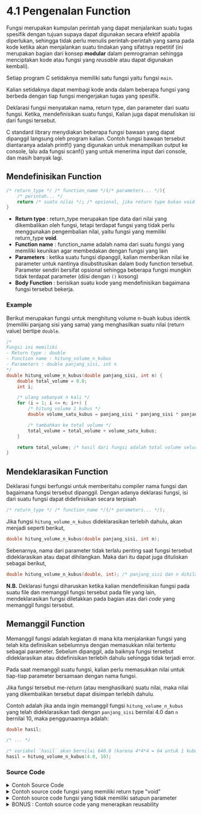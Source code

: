 # 4.1 Pengenalan Function

Fungsi merupakan kumpulan perintah yang dapat menjalankan suatu tugas spesifik dengan tujuan supaya dapat digunakan secara efektif apabila diperlukan, sehingga tidak perlu menulis perintah-perintah yang sama pada kode ketika akan menjalankan suatu tindakan yang sifatnya repetitif (ini merupakan bagian dari konsep **modular** dalam pemrograman sehingga menciptakan kode atau fungsi yang _reusable_ atau dapat digunakan kembali).

Setiap program C setidaknya memiliki satu fungsi yaitu fungsi `main`.

Kalian setidaknya dapat membagi kode anda dalam beberapa fungsi yang berbeda dengan tiap fungsi mengerjakan tugas yang spesifik.

Deklarasi fungsi menyatakan nama, return type, dan parameter dari suatu fungsi. Ketika, mendefinisikan suatu fungsi, Kalian juga dapat menuliskan isi dari fungsi tersebut.

C standard library menydiakan beberapa fungsi bawaan yang dapat dipanggil langsung oleh program kalian. Contoh fungsi bawaan tersebut diantaranya adalah printf() yang digunakan untuk menampilkan output ke console, lalu ada fungsi scanf() yang untuk menerima input dari console, dan masih banyak lagi.

## Mendefinisikan Function

```c
/* return_type */ /* function_name */(/* parameters... */){
	/* perintah... */
	return /* suatu nilai */; /* opsional, jika return type bukan void */
}
```

- __Return type__   : return_type merupakan tipe data dari nilai yang dikembalikan oleh fungsi, tetapi terdapat fungsi yang tidak perlu menggunakan pengembalian nilai, yaitu fungsi yang memiliki return_type **void**.
- __Function name__ : function_name adalah nama dari suatu fungsi yang memiliki keunikan agar membedakan dengan fungsi yang lain
- __Parameters__    : ketika suatu fungsi dipanggil, kalian memberikan nilai ke parameter untuk nantinya disubstitusikan dalam body function tersebut. Parameter sendiri bersifat opsional sehingga beberapa fungsi mungkin tidak terdapat parameter (diisi dengan `()` kosong)
- __Body Function__ : berisikan suatu kode yang mendefinisikan bagaimana fungsi tersebut bekerja.

### Example

Berikut merupakan fungsi untuk menghitung volume n-buah kubus identik (memiliki panjang sisi yang sama) yang menghasilkan suatu nilai (return value) bertipe `double`.

```c
/*
Fungsi ini memiliki
- Return type : double
- Function name : hitung_volume_n_kubus
- Parameters : double panjang_sisi, int n
*/
double hitung_volume_n_kubus(double panjang_sisi, int n) {
	double total_volume = 0.0;
	int i;

	/* ulang sebanyak n kali */
	for (i = 1; i <= n; i++) {
		/* hitung volume 1 kubus */
		double volume_satu_kubus = panjang_sisi * panjang_sisi * panjang_sisi;

		/* tambahkan ke total volume */
		total_volume = total_volume + volume_satu_kubus;
	}

	return total_volume; /* hasil dari fungsi adalah total volume seluruh kubus */
}
```

## Mendeklarasikan Function
Deklarasi fungsi berfungsi untuk memberitahu compiler nama fungsi dan bagaimana fungsi tersebut dipanggil. Dengan adanya deklarasi fungsi, isi dari suatu fungsi dapat didefinisikan secara terpisah

```c
/* return_type */ /* function_name */(/* parameters... */);
```

Jika fungsi `hitung_volume_n_kubus` dideklarasikan terlebih dahulu, akan menjadi seperti berikut,

```c
double hitung_volume_n_kubus(double panjang_sisi, int n);
```

Sebenarnya, nama dari parameter tidak terlalu penting saat fungsi tersebut dideklarasikan atau dapat dihilangkan. Maka dari itu dapat juga dituliskan sebagai berikut,

```c
double hitung_volume_n_kubus(double, int); /* panjang_sisi dan n dihilangkan, tinggal tipe data dari tiap-tiap parameter saja */
```

**N.B.** Deklarasi fungsi diharuskan ketika kalian mendefinisikan fungsi pada suatu file dan memanggil fungsi tersebut pada file yang lain, mendeklarasikan fungsi diletakkan pada bagian atas dari  _code_ yang memanggil fungsi tersebut. 

## Memanggil Function

Memanggil fungsi adalah kegiatan di mana kita menjalankan fungsi yang telah kita definisikan sebelumnya dengan memasukkan nilai tertentu sebagai parameter. Sebelum dipanggil, ada baiknya fungsi tersebut dideklarasikan atau didefinisikan terlebih dahulu sehingga tidak terjadi error.

Pada saat memanggil suatu fungsi, kalian perlu memasukkan nilai untuk tiap-tiap parameter bersamaan dengan nama fungsi.

Jika fungsi tersebut me-*return* (atau menghasilkan) suatu nilai, maka nilai yang dikembalikan tersebut dapat disimpan terlebih dahulu.

Contoh adalah jika anda ingin memanggil fungsi `hitung_volume_n_kubus` yang telah dideklarasikan tadi dengan `panjang_sisi` bernilai 4.0 dan `n` bernilai 10, maka penggunaannya adalah:
```c
double hasil;

/* ... */

/* variabel `hasil` akan bernilai 640.0 (karena 4*4*4 = 64 untuk 1 kubus kemudian dikalikan dengan 10 yaitu 640 */
hasil = hitung_volume_n_kubus(4.0, 10);
```

### Source Code


<details>
<summary>Contoh Source Code</summary>
  
```c
#include <stdio.h>

/* pendeklarasian fungsi */
double hitung_volume_n_kubus(double panjang_sisi, int n); 

int main(){
	double sisi;
	int jumlah;
	double hasil;

	printf("Masukkan panjang sisi kubus: ");
	scanf("%lf", &sisi);

	printf("Masukkan jumlah kubus: ");
	scanf("%d", &jumlah);

	/* pemanggilan fungsi */
	/* nilai yang dimasukkan sebagai parameter adalah variabel `sisi` sebagai panjang_sisi dan `jumlah` sebagai n */
	/* seluruh perintah dalam definisi fungsi hitung_volume_n_kubus kemudian dijalankan dan menghasilkan suatu nilai atau return value yang kemudian disimpan dalam variabel `hasil` */
	hasil = hitung_volume_n_kubus(sisi, jumlah);
	
	printf("Volume total : %f\n", hasil);

	return 0;
}

/* pendefinisian fungsi */
double hitung_volume_n_kubus(double panjang_sisi, int n) {
	double total_volume = 0.0;
	int i;

	/* ulang sebanyak n kali */
	for (i = 1; i <= n; i++) {
		/* hitung volume 1 kubus */
		double volume_satu_kubus = panjang_sisi * panjang_sisi * panjang_sisi;

		/* tambahkan ke total volume */
		total_volume = total_volume + volume_satu_kubus;
	}

	return total_volume; /* hasil dari fungsi adalah total volume seluruh kubus */
}

/*
Output:

Masukkan panjang sisi kubus: 4
Masukkan jumlah kubus: 10
Volume total : 640.000000
*/
```
</details>

<details>
<summary>Contoh source code fungsi yang memiliki return type "void"</summary>

```c
#include <stdio.h>

/* pendeklarasian fungsi */
void quack(int n);

int main(){
    int jumlah;
    
    printf("Masukkan jumlah quack: ");
    scanf("%d", &jumlah);
    
    /* pemanggilan fungsi */
    quack(jumlah);
	
    return 0;
}

/* pendefinisian fungsi */
void quack(int n) {
    int i;
    
    for (i = 1; i <= n; i++) {
        printf("Quack!\n");
    }
}

/*
Output:

Masukkan jumlah quack: 4 
Quack!
Quack!
Quack!
Quack!
*/
```
</details>

<details>
<summary>Contoh source code fungsi yang tidak memiliki satupun parameter</summary>

```c
#include <stdio.h>

/* pendeklarasian fungsi */
void quack_3_kali();

int main(){
	/* pemanggilan fungsi */
	quack_3_kali();

	return 0;
}

/* pendefinisian fungsi */
void quack_3_kali() {
    printf("Quack!\n");
    printf("Quack!\n");
    printf("Quack!\n");
}
```
</details>

<details>
<summary>BONUS : Contoh source code yang menerapkan reusability</summary>

```c
#include <stdio.h>

int mintaInput(char* );
int hitungVolume(int p, int l, int t);

int main() {
    /* manfaatkan reusability dari fungsi mintaInput() */
    int panjang = mintaInput("panjang");
    int lebar = mintaInput("lebar");
    int tinggi = mintaInput("tinggi");

    printf("volume balok adalah %d\n", hitungVolume(panjang, lebar, tinggi));
    return 0;
}


int mintaInput(char* jenis) {
    int angka;
    printf("============================\n");
    printf("Masukkan %s: ", jenis);
    scanf("%d", &angka);
    printf("============================\n");
    return angka;
}

int hitungVolume(int p, int l, int t) {
    return p * l * t;
}

/*
Output:

============================
Masukkan panjang: 3
============================
============================
Masukkan lebar: 4
============================
============================
Masukkan tinggi: 5
============================
volume balok adalah 60
*/
```
</details>
